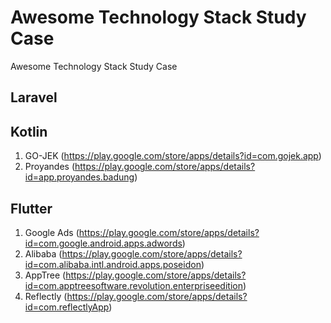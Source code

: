 # Awesome Technology Stack Study Case
Awesome Technology Stack Study Case

## Laravel

## Kotlin
1. GO-JEK (https://play.google.com/store/apps/details?id=com.gojek.app)
2. Proyandes (https://play.google.com/store/apps/details?id=app.proyandes.badung)

## Flutter
1. Google Ads (https://play.google.com/store/apps/details?id=com.google.android.apps.adwords)
2. Alibaba (https://play.google.com/store/apps/details?id=com.alibaba.intl.android.apps.poseidon)
3. AppTree (https://play.google.com/store/apps/details?id=com.apptreesoftware.revolution.enterpriseedition)
4. Reflectly (https://play.google.com/store/apps/details?id=com.reflectlyApp)
